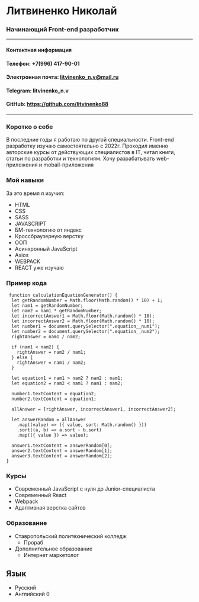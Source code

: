 # **Литвиненко Николай**
### **Начинающий Front-end разработчик** 
********************
#### **Контактная информация**
#### **Телефон:** +7(996) 417-90-01
#### **Электронная почта:** litvinenko_n.v@mail.ru
#### **Telegram:** litvinenko_n.v
#### **GitHub:** https://github.com/litvinenko88 
***************************
### **Коротко о себе**
В последние годы я работаю по другой специальности.
Front-end разработку изучаю самостоятельно с 2022г. Проходил именно авторские курсы от действующих специалистов в IT, 
читал книги, статьи по разработки и технологиям. Хочу разрабатывать web-приложения и mobail-приложения
### **Мой навыки**
За это время я изучил:
* HTML
* CSS
* SASS
* JAVASCRIPT
* БМ-технологию от яндекс 
* Кроссбраузерную верстку  
* ООП 
* Асинхронный JavaScript 
* Axios 
* WEBPACK
* REACT уже изучаю
### **Пример кода**
```
 function calculationEquationGenerator() {
  let getRandomNumber = Math.floor(Math.random() * 10) + 1;
  let nam1 = getRandomNumber;
  let nam2 = nam1 * getRandomNumber;
  let incorrectAnswer1 = Math.floor(Math.random() * 10);
  let incorrectAnswer2 = Math.floor(Math.random() * 10);
  let number1 = document.querySelector(".equation__num1");
  let number2 = document.querySelector(".equation__num2");
  rightAnswer = nam1 / nam2;

  if (nam1 < nam2) {
    rightAnswer = nam2 / nam1;
  } else {
    rightAnswer = nam1 / nam2;
  }

  let equation1 = nam1 > nam2 ? nam2 : nam1;
  let equation2 = nam2 < nam1 ? nam1 : nam2;

  number1.textContent = equation2;
  number2.textContent = equation1;

  allAnswer = [rightAnswer, incorrectAnswer1, incorrectAnswer2];

  let answerRandom = allAnswer
    .map((value) => ({ value, sort: Math.random() }))
    .sort((a, b) => a.sort - b.sort)
    .map(({ value }) => value);

  answer1.textContent = answerRandom[0];
  answer2.textContent = answerRandom[1];
  answer3.textContent = answerRandom[2];
}
```
### **Курсы**
* Современный JavaScript с нуля до Junior-специалиста
* Современный React
* Webpack
* Адаптивная верстка сайтов
### **Образование**
* Ставропольский политехнический колледж
  + Прораб
* Дополнительное образование
  + Интернет маркетолог 
## **Язык**
* Русский
* Английский 0
